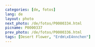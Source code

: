 ```yaml
---
categories: [de, fotos]
lang: de
layout: photo
next_photo: /de/fotos/P0000334.html
picname: P0000337
prev_photo: /de/fotos/P0000336.html
tags: [Desert Flower, "Erdm\xE4nnchen"]
---
```

